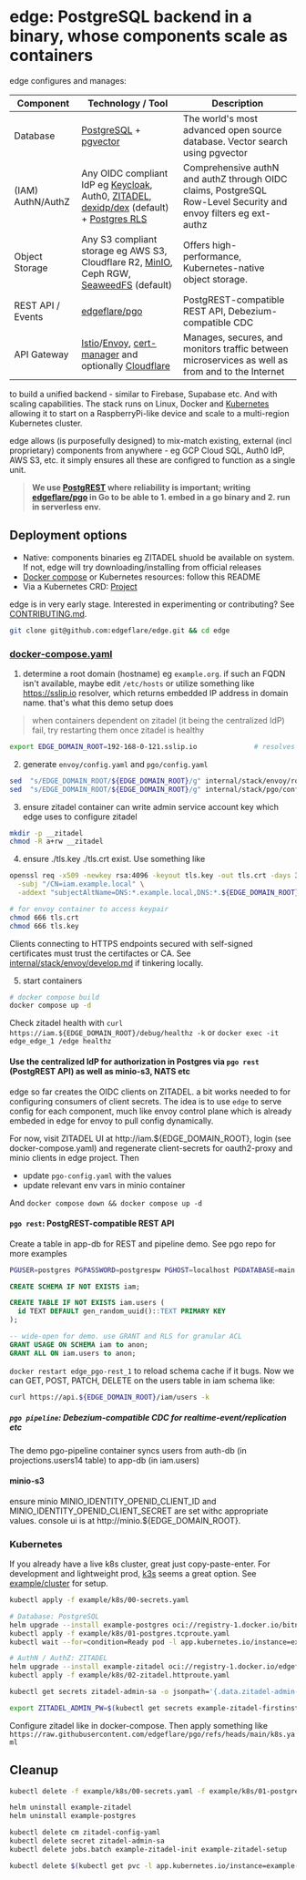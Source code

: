 # edge: PostgreSQL backend in a binary, whose components scale as containers

edge configures and manages:

| Component         | Technology / Tool       | Description |
|-------------------|-----------------------|-------------|
| Database          | [PostgreSQL](https://www.postgresql.org) + [pgvector](https://github.com/pgvector/pgvector)  | The world's most advanced open source database. Vector search using pgvector |
| (IAM) AuthN/AuthZ | Any OIDC compliant IdP eg [Keycloak](https://www.keycloak.org), Auth0, [ZITADEL](https://github.com/zitadel/zitadel), [dexidp/dex](https://github.com/dexidp/dex) (default) + [Postgres RLS](https://www.postgresql.org/docs/current/ddl-rowsecurity.html) | Comprehensive authN and authZ through OIDC claims, PostgreSQL Row-Level Security and envoy filters eg ext-authz |
| Object Storage    | Any S3 compliant storage eg AWS S3, Cloudflare R2, [MinIO](https://github.com/minio/minio), Ceph RGW, [SeaweedFS](https://github.com/seaweedfs/seaweedfs) (default)                 | Offers high-performance, Kubernetes-native object storage. |
| REST API / Events | [edgeflare/pgo](https://github.com/edgeflare/pgo) | PostgREST-compatible REST API, Debezium-compatible CDC |
| API Gateway       | [Istio](https://istio.io)/[Envoy](https://www.envoyproxy.io), [cert-manager](https://cert-manager.io) and optionally [Cloudflare](https://cloudflare.com)         | Manages, secures, and monitors traffic between microservices as well as from and to the Internet |

to build a unified backend - similar to Firebase, Supabase etc. And with scaling capabilities. The stack runs on Linux, Docker and [Kubernetes](https://kubernetes.io) allowing it to start on a RaspberryPi-like device and scale to a multi-region Kubernetes cluster.

edge allows (is purposefully designed) to mix-match existing, external (incl proprietary) components from anywhere - eg GCP Cloud SQL, Auth0 IdP, AWS S3, etc. it simply ensures all these are configred to function as a single unit.

> **We use [PostgREST](https://docs.postgrest.org) where reliability is important; writing [edgeflare/pgo](https://github.com/edgeflare/pgo) in Go to be able to 1. embed in a go binary and 2. run in serverless env.**

## Deployment options

- Native: components binaries eg ZITADEL shuold be available on system. If not, edge will try downloading/installing from official releases
- [Docker compose](./docker-compose.yaml) or Kubernetes resources: follow this README
- Via a Kubernetes CRD: [Project](./example/project.yaml)

edge is in very early stage. Interested in experimenting or contributing? See [CONTRIBUTING.md](./CONTRIBUTING.md).

```sh
git clone git@github.com:edgeflare/edge.git && cd edge
```

### [docker-compose.yaml](./docker-compose.yaml)

1. determine a root domain (hostname) eg `example.org`. if such an FQDN isn't available, maybe edit `/etc/hosts` or utilize something like https://sslip.io resolver, which returns embedded IP address in domain name. that's what this demo setup does

> when containers dependent on zitadel (it being the centralized IdP) fail, try restarting them once zitadel is healthy

```sh
export EDGE_DOMAIN_ROOT=192-168-0-121.sslip.io              # resolves to 192.168.0.121 (gateway/envoy IP). use LAN or accesible IP/hostname
```

2. generate `envoy/config.yaml` and `pgo/config.yaml`

```sh
sed  "s/EDGE_DOMAIN_ROOT/${EDGE_DOMAIN_ROOT}/g" internal/stack/envoy/routes.template.yaml > envoy-routes.yaml
sed  "s/EDGE_DOMAIN_ROOT/${EDGE_DOMAIN_ROOT}/g" internal/stack/pgo/config.template.yaml > pgo-config.yaml
```

3. ensure zitadel container can write admin service account key which edge uses to configure zitadel

```sh
mkdir -p __zitadel
chmod -R a+rw __zitadel
```

4. ensure ./tls.key ./tls.crt exist. Use something like

```sh
openssl req -x509 -newkey rsa:4096 -keyout tls.key -out tls.crt -days 365 -nodes \
  -subj "/CN=iam.example.local" \
  -addext "subjectAltName=DNS:*.example.local,DNS:*.${EDGE_DOMAIN_ROOT}"

# for envoy container to access keypair
chmod 666 tls.crt
chmod 666 tls.key
```

Clients connecting to HTTPS endpoints secured with self-signed certificates must trust the certifactes or CA. See [internal/stack/envoy/develop.md](internal/stack/envoy/develop.md) if tinkering locally.

5. start containers
```sh
# docker compose build
docker compose up -d
```

Check zitadel health with `curl https://iam.${EDGE_DOMAIN_ROOT}/debug/healthz -k` or `docker exec -it edge_edge_1 /edge healthz`

#### Use the centralized IdP for authorization in Postgres via `pgo rest` (PostgREST API) as well as minio-s3, NATS etc

edge so far creates the OIDC clients on ZITADEL. a bit works needed to for configuring consumers of client secrets.
The idea is to use `edge` to serve config for each component, much like envoy control plane which is already embeded in edge for envoy to pull config dynamically.

For now, visit ZITADEL UI at http://iam.${EDGE_DOMAIN_ROOT}, login (see docker-compose.yaml) and regenerate client-secrets for oauth2-proxy and minio clients in edge project. Then

- update `pgo-config.yaml` with the values
- update relevant env vars in minio container

And `docker compose down && docker compose up -d`

#### `pgo rest`: PostgREST-compatible REST API

Create a table in app-db for REST and pipeline demo. See pgo repo for more examples

```sh
PGUSER=postgres PGPASSWORD=postgrespw PGHOST=localhost PGDATABASE=main PGPORT=5432 psql
```

```sql
CREATE SCHEMA IF NOT EXISTS iam;

CREATE TABLE IF NOT EXISTS iam.users (
  id TEXT DEFAULT gen_random_uuid()::TEXT PRIMARY KEY
);

-- wide-open for demo. use GRANT and RLS for granular ACL
GRANT USAGE ON SCHEMA iam to anon;
GRANT ALL ON iam.users to anon;
```

`docker restart edge_pgo-rest_1` to reload schema cache if it bugs.
Now we can GET, POST, PATCH, DELETE on the users table in iam schema like:

```sh
curl https://api.${EDGE_DOMAIN_ROOT}/iam/users -k
```

##### `pgo pipeline`: Debezium-compatible CDC for realtime-event/replication etc

The demo pgo-pipeline container syncs users from auth-db (in projections.users14 table) to app-db (in iam.users)

#### minio-s3
ensure minio MINIO_IDENTITY_OPENID_CLIENT_ID and MINIO_IDENTITY_OPENID_CLIENT_SECRET are set withc appropriate values. console ui is at http://minio.${EDGE_DOMAIN_ROOT}.

### Kubernetes
If you already have a live k8s cluster, great just copy-paste-enter.
For development and lightweight prod, [k3s](https://github.com/k3s-io/k3s) seems a great option.
See [example/cluster](./example/cluster) for setup.

```sh
kubectl apply -f example/k8s/00-secrets.yaml

# Database: PostgreSQL
helm upgrade --install example-postgres oci://registry-1.docker.io/bitnamicharts/postgresql -f example/k8s/01-postgres.values.yaml
kubectl apply -f example/k8s/01-postgres.tcproute.yaml
kubectl wait --for=condition=Ready pod -l app.kubernetes.io/instance=example-postgres --timeout=-1s

# AuthN / AuthZ: ZITADEL
helm upgrade --install example-zitadel oci://registry-1.docker.io/edgeflare/zitadel -f example/k8s/02-zitadel.values.yaml
kubectl apply -f example/k8s/02-zitadel.httproute.yaml
```

```sh
kubectl get secrets zitadel-admin-sa -o jsonpath='{.data.zitadel-admin-sa\.json}' | base64 -d > __zitadel-machinekey/zitadel-admin-sa.json

export ZITADEL_ADMIN_PW=$(kubectl get secrets example-zitadel-firstinstance -o jsonpath='{.data.ZITADEL_FIRSTINSTANCE_ORG_HUMAN_PASSWORD}' | base64 -d)
```

Configure zitadel like in docker-compose. Then apply something like `https://raw.githubusercontent.com/edgeflare/pgo/refs/heads/main/k8s.yaml`

## Cleanup

```sh
kubectl delete -f example/k8s/00-secrets.yaml -f example/k8s/01-postgres.tcproute.yaml -f example/k8s/02-zitadel.httproute.yaml -f example/k8s/03-postgrest.yaml

helm uninstall example-zitadel
helm uninstall example-postgres

kubectl delete cm zitadel-config-yaml
kubectl delete secret zitadel-admin-sa
kubectl delete jobs.batch example-zitadel-init example-zitadel-setup

kubectl delete $(kubectl get pvc -l app.kubernetes.io/instance=example-postgres -o name)
```
